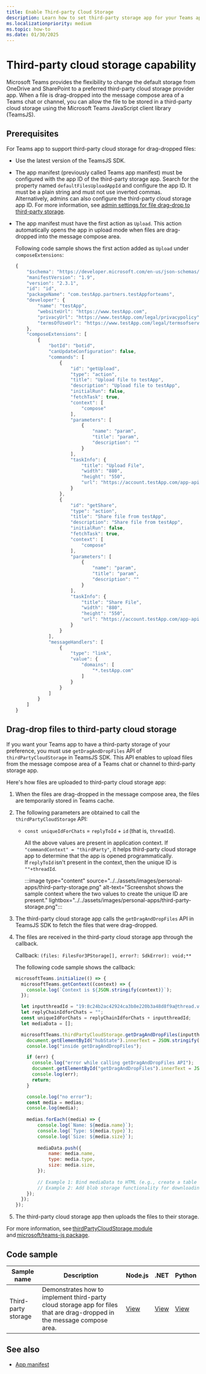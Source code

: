 ```yaml
---
title: Enable Third-party Cloud Storage
description: Learn how to set third-party storage app for your Teams app for the files that are dragged and dropped in a message compose area of a Teams chat or channel.
ms.localizationpriority: medium
ms.topic: how-to
ms.date: 01/30/2025
---
```


# Third-party cloud storage capability

Microsoft Teams provides the flexibility to change the default storage from OneDrive and SharePoint to a preferred third-party cloud storage provider app. When a file is drag-dropped into the message compose area of a Teams chat or channel, you can allow the file to be stored in a third-party cloud storage using the Microsoft Teams JavaScript client library (TeamsJS).

## Prerequisites

For Teams app to support third-party cloud storage for drag-dropped files:

* Use the latest version of the TeamsJS SDK.
* The app manifest (previously called Teams app manifest) must be configured with the app ID of the third-party storage app. Search for the property named `defaultFilesUploadAppId` and configure the app ID. It must be a plain string and must not use inverted commas. <br>
    Alternatively, admins can also configure the third-party cloud storage app ID. For more information, see [admin settings for file drag-drop to third-party storage](/MicrosoftTeams/admin-settings-for-file-drag-drop-to-third-party-storage).
* The app manifest must have the first action as `Upload`. This action automatically opens the app in upload mode when files are drag-dropped into the message compose area.

    Following code sample shows the first action added as `Upload` under `composeExtensions`:

    ```javascript
    {
        "$schema": "https://developer.microsoft.com/en-us/json-schemas/teams/v1.9/MicrosoftTeams.schema.json",
        "manifestVersion": "1.9",
        "version": "2.3.1",
        "id": "id",
        "packageName": "com.testApp.partners.testAppforteams",
        "developer": {
            "name": "testApp",
            "websiteUrl": "https://www.testApp.com",
            "privacyUrl": "https://www.testApp.com/legal/privacypolicy",
            "termsOfUseUrl": "https://www.testApp.com/legal/termsofservice"
        },
        "composeExtensions": [
            {
                "botId": "botid",
                "canUpdateConfiguration": false,
                "commands": [
                    {
                        "id": "getUpload",
                        "type": "action",
                        "title": "Upload file to testApp",
                        "description": "Upload file to testApp",
                        "initialRun": false,
                        "fetchTask": true,
                        "context": [
                            "compose"
                        ],
                        "parameters": [
                            {
                                "name": "param",
                                "title": "param",
                                "description": ""
                            }
                        ],
                        "taskInfo": {
                            "title": "Upload File",
                            "width": "880",
                            "height": "550",
                            "url": "https://account.testApp.com/app-api/microsoft-teams/sandtestApp_NWCqGLjTs0k/message-extension/uploader"
                        }
                    },
                    {
                        "id": "getShare",
                        "type": "action",
                        "title": "Share file from testApp",
                        "description": "Share file from testApp",
                        "initialRun": false,
                        "fetchTask": true,
                        "context": [
                            "compose"
                        ],
                        "parameters": [
                            {
                                "name": "param",
                                "title": "param",
                                "description": ""
                            }
                        ],
                        "taskInfo": {
                            "title": "Share File",
                            "width": "880",
                            "height": "550",
                            "url": "https://account.testApp.com/app-api/microsoft-teams/sandtestApp_NWCqGLjTs0k/message-extension/shared-link"
                        }
                    }
                ],
                "messageHandlers": [
                    {
                        "type": "link",
                        "value": {
                            "domains": [
                                "*.testApp.com"
                            ]
                        }
                    }
                ]
            }
        ]
    }
    ```


## Drag-drop files to third-party cloud storage

If you want your Teams app to have a third-party storage of your preference, you must use `getDragAndDropFiles` API of `thirdPartyCloudStorage` in TeamsJS SDK. This API enables to upload files from the message compose area of a Teams chat or channel to third-party storage app.

Here's how files are uploaded to third-party cloud storage app:

1. When the files are drag-dropped in the message compose area, the files are temporarily stored in Teams cache.

1. The following parameters are obtained to call the `thirdPartyCloudStorage` API:

   * `const uniqueIdForChats` = `replyToId` + `id` (that is, `threadId`).

      All the above values are present in application context. If `"commandContext" = "thirdParty"`, it helps third-party cloud storage app to determine that the app is opened programmatically. If `replyToId` isn't present in the context, then the unique ID is `""+threadId`.

        :::image type="content" source="../../assets/images/personal-apps/third-party-storage.png" alt-text="Screenshot shows the sample context where the two values to create the unique ID are present." lightbox="../../assets/images/personal-apps/third-party-storage.png":::

1. The third-party cloud storage app calls the `getDragAndDropFiles` API in TeamsJS SDK to fetch the files that were drag-dropped.

1. The files are received in the third-party cloud storage app through the callback.

    Callback: `(files: FilesFor3PStorage[], error?: SdkError): void;**`

    The following code sample shows the callback:

    ```javascript
    microsoftTeams.initialize(() => {
      microsoftTeams.getContext((context) => {
        console.log(`Context is ${JSON.stringify(context)}`);
      });
    
      let inputthreadId = "19:8c24b2ac42924ca3b8e220b3a48d8f9a@thread.v2";
      let replyChainIdforChats = "";
      const uniqueIdForChats = replyChainIdforChats + inputthreadId;
      let mediaData = [];

      microsoftTeams.thirdPartyCloudStorage.getDragAndDropFiles(inputthreadId, (medias, err) => {
        document.getElementById("hubState").innerText = JSON.stringify(inputthreadId);
        console.log("inside getDragAndDropFiles");
    
        if (err) {
          console.log("error while calling getDragAndDropFiles API");
          document.getElementById("getDragAndDropFiles").innerText = JSON.stringify(err);
          console.log(err);
          return;
        }
    
        console.log("no error");
        const media = medias;
        console.log(media);
        
        medias.forEach((media) => {
            console.log(`Name: ${media.name}`);
            console.log(`Type: ${media.type}`);
            console.log(`Size: ${media.size}`);
        
            mediaData.push({
                name: media.name,
                type: media.type,
                size: media.size,
            });
        
            // Example 1: Bind mediaData to HTML (e.g., create a table row for each file)
            // Example 2: Add blob storage functionality for downloading the file
        });
      });
    });
    ```

1. The third-party cloud storage app then uploads the files to their storage.

For more information, see [thirdPartyCloudStorage module](/javascript/api/@microsoft/teams-js/thirdpartycloudstorage) and [microsoft/teams-js package](/javascript/api/@microsoft/teams-js).


## Code sample

Sample name | Description | Node.js | .NET | Python |
|----------------|-----------------|--------------|----------------|----------------|
| Third-party storage | Demonstrates how to implement third-party cloud storage app for files that are drag-dropped in the message compose area. | [View](https://github.com/OfficeDev/Microsoft-Teams-Samples/tree/main/samples/msgext-thirdparty-storage/nodejs) | [View](https://github.com/OfficeDev/Microsoft-Teams-Samples/tree/main/samples/msgext-thirdparty-storage/csharp) | [View](https://github.com/OfficeDev/Microsoft-Teams-Samples/tree/main/samples/msgext-thirdparty-storage/python) |

## See also

* [App manifest](../../resources/schema/manifest-schema.md)
